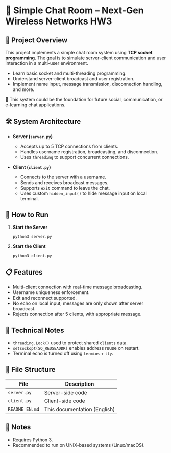 # 📡 Simple Chat Room – Next-Gen Wireless Networks HW3

## 📘 Project Overview

This project implements a simple chat room system using **TCP socket programming**. The goal is to simulate server-client communication and user interaction in a multi-user environment.

- Learn basic socket and multi-threading programming.
- Understand server-client broadcast and user registration.
- Implement name input, message transmission, disconnection handling, and more.

📌 This system could be the foundation for future social, communication, or e-learning chat applications.

## 🛠️ System Architecture

- **Server (`server.py`)**
  - Accepts up to 5 TCP connections from clients.
  - Handles username registration, broadcasting, and disconnection.
  - Uses `threading` to support concurrent connections.

- **Client (`client.py`)**
  - Connects to the server with a username.
  - Sends and receives broadcast messages.
  - Supports `exit` command to leave the chat.
  - Uses custom `hidden_input()` to hide message input on local terminal.

## 🚀 How to Run

1. **Start the Server**
   ```bash
   python3 server.py
   ```

2. **Start the Client**
   ```bash
   python3 client.py
   ```

## 📋 Features

- Multi-client connection with real-time message broadcasting.
- Username uniqueness enforcement.
- Exit and reconnect supported.
- No echo on local input; messages are only shown after server broadcast.
- Rejects connection after 5 clients, with appropriate message.

## 🧠 Technical Notes

- `threading.Lock()` used to protect shared `clients` data.
- `setsockopt(SO_REUSEADDR)` enables address reuse on restart.
- Terminal echo is turned off using `termios` + `tty`.

## 📁 File Structure

| File          | Description                     |
|---------------|----------------------------------|
| `server.py`   | Server-side code                 |
| `client.py`   | Client-side code                 |
| `README_EN.md`| This documentation (English)     |

## 📌 Notes

- Requires Python 3.
- Recommended to run on UNIX-based systems (Linux/macOS).
